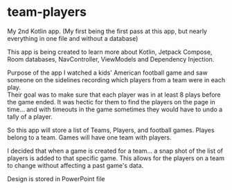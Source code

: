 # team-players

My 2nd Kotlin app. (My first being the first pass at this app, but nearly everything in one file and without a database)

This app is being created to learn more about Kotlin, Jetpack Compose, Room databases, NavController, ViewModels and Dependency Injection.

Purpose of the app
I watched a kids' American football game and saw someone on the sidelines recording which players from a team were in each play.  
Their goal was to make sure that each player was in at least 8 plays before the game ended.
It was hectic for them to find the players on the page in time... and with timeouts in the game sometimes they would have to undo a tally of a player.

So this app will store a list of Teams, Players, and football games.  Playes belong to a team. Games will have one team with players.

I decided that when a game is created for a team... a snap shot of the list of players is added to that specific game. This allows for the players on a team to change 
without affecting a past game's data.

Design is stored in PowerPoint file
